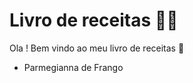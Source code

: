 # Livro de receitas :man_cook:

Ola ! Bem vindo ao meu livro de receitas :clap:

- Parmegianna de Frango

